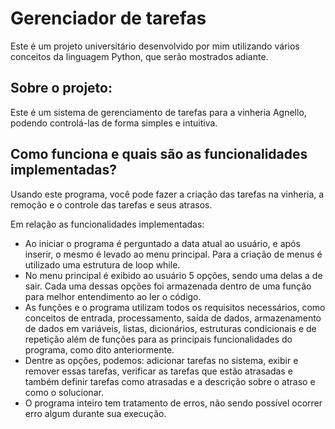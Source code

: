 # Gerenciador de tarefas
Este é um projeto universitário desenvolvido por mim utilizando vários conceitos da linguagem Python, que serão mostrados adiante.

## Sobre o projeto:
Este é um sistema de gerenciamento de tarefas para a vinheria Agnello, podendo controlá-las de forma simples e intuitiva.

## Como funciona e quais são as funcionalidades implementadas?
Usando este programa, você pode fazer a criação das tarefas na vinheria, a remoção e o controle das tarefas e seus atrasos.

Em relação as funcionalidades implementadas:
+ Ao iniciar o programa é perguntado a data atual ao usuário, e após inserir, o mesmo é levado ao menu principal. Para a criação de menus é utilizado uma estrutura de loop while.
+ No menu principal é exibido ao usuário 5 opções, sendo uma delas a de sair. Cada uma dessas opções foi armazenada dentro de uma função para melhor entendimento ao ler o código.
+ As funções e o programa utilizam todos os requisitos necessários, como conceitos de entrada, processamento, saída de dados, armazenamento de dados em variáveis, listas, dicionários, estruturas condicionais e de repetição além de funções para as principais funcionalidades do programa, como dito anteriormente.
+ Dentre as opções, podemos: adicionar tarefas no sistema, exibir e remover essas tarefas, verificar as tarefas que estão atrasadas e também definir tarefas como atrasadas e a descrição sobre o atraso e como o solucionar.
+ O programa inteiro tem tratamento de erros, não sendo possível ocorrer erro algum durante sua execução.
